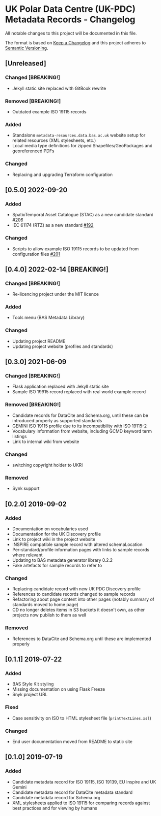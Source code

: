 # UK Polar Data Centre (UK-PDC) Metadata Records - Changelog

All notable changes to this project will be documented in this file.

The format is based on [Keep a Changelog](http://keepachangelog.com/en/1.0.0/)
and this project adheres to [Semantic Versioning](http://semver.org/spec/v2.0.0.html).

## [Unreleased]

### Changed [BREAKING!]

* Jekyll static site replaced with GitBook rewrite

### Removed [BREAKING!]

* Outdated example ISO 19115 records

### Added

* Standalone `metadata-resources.data.bas.ac.uk` website setup for related resources (XML stylesheets, etc.)
* Local media type definitions for zipped Shapefiles/GeoPackages and georeferenced PDFs

### Changed

* Replacing and upgrading Terraform configuration

## [0.5.0] 2022-09-20

### Added

* SpatioTemporal Asset Catalogue (STAC) as a new candidate standard
  [#206](https://gitlab.data.bas.ac.uk/uk-pdc/metadata-infrastructure/metadata-standards/-/issues/206)
* IEC 61174 (RTZ) as a new standard
  [#192](https://gitlab.data.bas.ac.uk/uk-pdc/metadata-infrastructure/metadata-standards/-/issues/192)

### Changed

* Scripts to allow example ISO 19115 records to be updated from configuration files
  [#201](https://gitlab.data.bas.ac.uk/uk-pdc/metadata-infrastructure/metadata-standards/-/issues/201)

## [0.4.0] 2022-02-14 [BREAKING!]

### Changed [BREAKING!]

* Re-licencing project under the MIT licence

### Added

* Tools menu (BAS Metadata Library)

### Changed

* Updating project README
* Updating project website (profiles and standards)

## [0.3.0] 2021-06-09

### Changed [BREAKING!]

* Flask application replaced with Jekyll static site
* Sample ISO 19915 record replaced with real world example record

### Removed [BREAKING!]

* Candidate records for DataCite and Schema.org, until these can be introduced properly as supported standards
* GEMINI ISO 19115 profile due to its incompatibility with ISO 19115-2
* Vocabulary information from website, including GCMD keyword term listings
* Link to internal wiki from website

### Changed

* switching copyright holder to UKRI

### Removed

* Synk support

## [0.2.0] 2019-09-02

### Added

* Documentation on vocabularies used
* Documentation for the UK Discovery profile
* Link to project wiki in the project website
* INSPIRE compatible sample record with altered schemaLocation
* Per-standard/profile information pages with links to sample records where relevant
* Updating to BAS metadata generator library 0.2.2
* Fake artefacts for sample records to refer to

### Changed

* Replacing candidate record with new UK PDC Discovery profile
* References to candidate records changed to sample records
* Refactoring about page content into other pages (notably summary of standards moved to home page)
* CD no longer deletes items in S3 buckets it doesn't own, as other projects now publish to them as well

### Removed

* References to DataCite and Schema.org until these are implemented properly

## [0.1.1] 2019-07-22

### Added

* BAS Style Kit styling
* Missing documentation on using Flask Freeze
* Snyk project URL

### Fixed

* Case sensitivity on ISO to HTML stylesheet file (`printTextLines.xsl`)

### Changed

* End user documentation moved from README to static site

## [0.1.0] 2019-07-19

### Added

* Candidate metadata record for ISO 19115, ISO 19139, EU Inspire and UK Gemini
* Candidate metadata record for DataCite metadata standard
* Candidate metadata record for Schema.org
* XML stylesheets applied to ISO 19115 for comparing records against best practices and for viewing by humans
